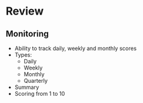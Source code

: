 # Review
## Monitoring
* Ability to track daily, weekly and monthly scores
* Types:
    * Daily
    * Weekly
    * Monthly
    * Quarterly
* Summary
* Scoring from 1 to 10